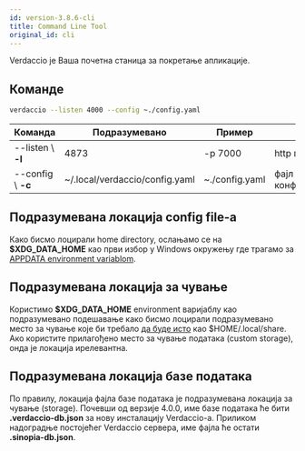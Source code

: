 ```yaml
---
id: version-3.8.6-cli
title: Command Line Tool
original_id: cli
---
```

Verdaccio је Ваша почетна станица за покретање апликације.

## Команде

```bash
verdaccio --listen 4000 --config ~./config.yaml
```

| Команда            | Подразумевано                  | Пример         | Опис                  |
| ------------------ | ------------------------------ | -------------- | --------------------- |
| --listen \ **-l** | 4873                           | -p 7000        | http порт             |
| --config \ **-c** | ~/.local/verdaccio/config.yaml | ~./config.yaml | фајл за конфигурисање |

## Подразумевана локација config file-a

Како бисмо лоцирали home directory, ослањамо се на **$XDG_DATA_HOME** као први избор у Windows окружењу где трагамо за [APPDATA environment variablom](https://www.howtogeek.com/318177/what-is-the-appdata-folder-in-windows/).

## Подразумевана локација за чување

Користимо **$XDG_DATA_HOME** environment варијаблу као подразумевано подешавање како бисмо лоцирали подразумевано место за чување које би требало [да буде исто](https://askubuntu.com/questions/538526/is-home-local-share-the-default-value-for-xdg-data-home-in-ubuntu-14-04) као $HOME/.local/share. Ако користите прилагођено место за чување података (custom storage), онда је локација ирелевантна.

## Подразумевана локација базе података

По правилу, локација фајла базе података је подразумевана локација за чување (storage). Почевши од верзије 4.0.0, име базе података ће бити **.verdaccio-db.json** за нову инсталацију Verdaccio-a. Приликом надоградње постојећег Verdaccio сервера, име фајла ће остати **.sinopia-db.json**.